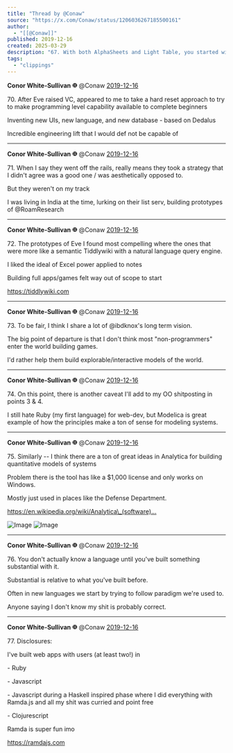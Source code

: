 ```yaml
---
title: "Thread by @Conaw"
source: "https://x.com/Conaw/status/1206036267185500161"
author:
  - "[[@Conaw]]"
published: 2019-12-16
created: 2025-03-29
description: "67. With both AlphaSheets and Light Table, you started with a tool and paradigm people were familiar with, and you added in either more prog"
tags:
  - "clippings"
---
```


**Conor White-Sullivan 𐃏** @Conaw [2019-12-16](https://x.com/Conaw/status/1206390052986609666)

70\. After Eve raised VC, appeared to me to take a hard reset approach to try to make programming level capability available to complete beginners

Inventing new UIs, new language, and new database - based on Dedalus

Incredible engineering lift that I would def not be capable of

---

**Conor White-Sullivan 𐃏** @Conaw [2019-12-16](https://x.com/Conaw/status/1206390953864388608)

71\. When I say they went off the rails, really means they took a strategy that I didn't agree was a good one / was aesthetically opposed to.

But they weren't on my track

I was living in India at the time, lurking on their list serv, building prototypes of @RoamResearch

---

**Conor White-Sullivan 𐃏** @Conaw [2019-12-16](https://x.com/Conaw/status/1206391608213532672)

72\. The prototypes of Eve I found most compelling where the ones that were more like a semantic Tiddlywiki with a natural language query engine.

I liked the ideal of Excel power applied to notes

Building full apps/games felt way out of scope to start

https://tiddlywiki.com

---

**Conor White-Sullivan 𐃏** @Conaw [2019-12-16](https://x.com/Conaw/status/1206392288483528704)

73\. To be fair, I think I share a lot of @ibdknox's long term vision.

The big point of departure is that I don't think most "non-programmers" enter the world building games.

I'd rather help them build explorable/interactive models of the world.

---

**Conor White-Sullivan 𐃏** @Conaw [2019-12-16](https://x.com/Conaw/status/1206393887213801472)

74\. On this point, there is another caveat I'll add to my OO shitposting in points 3 & 4.

I still hate Ruby (my first language) for web-dev, but Modelica is great example of how the principles make a ton of sense for modeling systems.

---

**Conor White-Sullivan 𐃏** @Conaw [2019-12-16](https://x.com/Conaw/status/1206396726791172096)

75\. Similarly -- I think there are a ton of great ideas in Analytica for building quantitative models of systems

Problem there is the tool has like a $1,000 license and only works on Windows.

Mostly just used in places like the Defense Department.

https://en.wikipedia.org/wiki/Analytica\_(software)…

![Image](https://pbs.twimg.com/media/EL37bUyUUAAnD58?format=png&name=large) ![Image](https://pbs.twimg.com/media/EL37bU0VUAAXByI?format=png&name=large)

---

**Conor White-Sullivan 𐃏** @Conaw [2019-12-16](https://x.com/Conaw/status/1206400530710315009)

76\. You don't actually know a language until you've built something substantial with it.

Substantial is relative to what you've built before.

Often in new languages we start by trying to follow paradigm we're used to.

Anyone saying I don't know my shit is probably correct.

---

**Conor White-Sullivan 𐃏** @Conaw [2019-12-16](https://x.com/Conaw/status/1206401911554895872)

77\. Disclosures:

I've built web apps with users (at least two!) in

\- Ruby

\- Javascript

\- Javascript during a Haskell inspired phase where I did everything with Ramda.js and all my shit was curried and point free

\- Clojurescript

Ramda is super fun imo

https://ramdajs.com